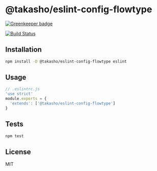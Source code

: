 # @takasho/eslint-config-flowtype

[![Greenkeeper badge](https://badges.greenkeeper.io/taka-sho/eslint-config-flowtype.svg)](https://greenkeeper.io/)

[![Build Status](https://travis-ci.org/taka-sho/eslint-config-flowtype.svg?branch=master)](https://travis-ci.org/taka-sho/eslint-config-flowtype)

## Installation

```sh
npm install -D @takasho/eslint-config-flowtype eslint
```

## Usage

```js
// .eslintrc.js
'use strict'
module.exports = {
  'extends': ['@takasho/eslint-config-flowtype']
}
```

## Tests

```sh
npm test
```

## License

MIT
